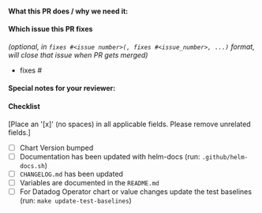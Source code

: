 #### What this PR does / why we need it:

#### Which issue this PR fixes
*(optional, in `fixes #<issue number>(, fixes #<issue_number>, ...)` format, will close that issue when PR gets merged)*
  - fixes #

#### Special notes for your reviewer:

#### Checklist
[Place an '[x]' (no spaces) in all applicable fields. Please remove unrelated fields.]
- [ ] Chart Version bumped
- [ ] Documentation has been updated with helm-docs (run: `.github/helm-docs.sh`)
- [ ] `CHANGELOG.md` has been updated
- [ ] Variables are documented in the `README.md`
- [ ] For Datadog Operator chart or value changes update the test baselines (run: `make update-test-baselines`)
